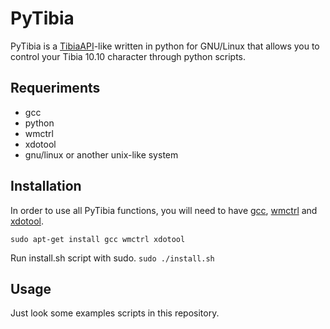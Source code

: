 PyTibia
=======
PyTibia is a [TibiaAPI](https://code.google.com/p/tibiaapi/)-like written in python for GNU/Linux that allows you to control your Tibia 10.10 character through python scripts.

Requeriments
------------
* gcc
* python
* wmctrl
* xdotool
* gnu/linux or another unix-like system

Installation
------------
In order to use all PyTibia functions, you will need to have [gcc](https://gcc.gnu.org/), [wmctrl](http://tomas.styblo.name/wmctrl/) and [xdotool](http://www.semicomplete.com/projects/xdotool/).

`sudo apt-get install gcc wmctrl xdotool`

Run install.sh script with sudo.
`sudo ./install.sh`

Usage
------------
Just look some examples scripts in this repository.
